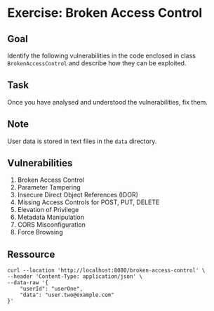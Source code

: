 # Exercise: Broken Access Control
## Goal
Identify the following vulnerabilities in the code enclosed in class ```BrokenAccessControl``` 
and describe how they can be exploited.

## Task
Once you have analysed and understood the vulnerabilities, fix them.

## Note
User data is stored in text files in the ```data``` directory.

## Vulnerabilities

1. Broken Access Control
2. Parameter Tampering
3. Insecure Direct Object References (IDOR)
4. Missing Access Controls for POST, PUT, DELETE
5. Elevation of Privilege
6. Metadata Manipulation
7. CORS Misconfiguration
8. Force Browsing

## Ressource
```shell
curl --location 'http://localhost:8080/broken-access-control' \
--header 'Content-Type: application/json' \
--data-raw '{
    "userId": "userOne",
    "data": "user.two@example.com"
}'
```